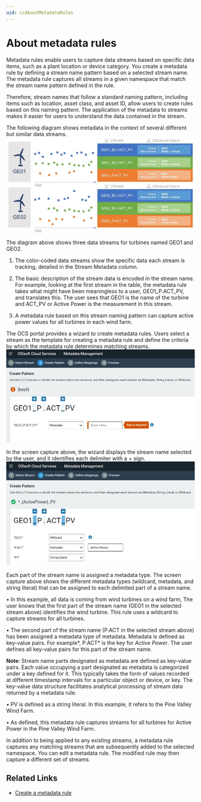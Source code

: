 ```yaml
---
uid: ccAboutMetadataRules
---
```


# About metadata rules

Metadata rules enable users to capture data streams based on specific data items, such as a plant location or device category. You create a metadata rule by defining a stream name pattern based on a selected stream name. The metadata rule captures all streams in a given namespace that match the stream name pattern defined in the rule. 

Therefore, stream names that follow a standard naming pattern, including items such as location, asset class, and asset ID, allow users to create rules based on this naming pattern. The application of the metadata to streams makes it easier for users to understand the data contained in the stream. 

The following diagram shows metadata in the context of several different but similar data streams.![Metadata and streams](images/streams.jpg) 

The diagram above shows three data streams for turbines named GEO1 and GEO2. 
1. The color-coded data streams show the specific data each stream is tracking, detailed in the Stream Metadata column. 

2. The basic description of the stream data is encoded in the stream name. For example, looking at the first stream in the table, the metadata rule takes what might have been meaningless to a user, GEO1_P.ACT_PV, and translates this.  The user sees that GEO1 is the name of the turbine and ACT_PV  or Active Power is the measurement in this stream.  

3. A metadata rule based on this stream naming pattern can capture active power values for all turbines in each wind farm. 
   

The OCS portal provides a wizard to create metadata rules. Users select a stream as the template for creating a metadata rule and define the criteria by which the metadata rule determines matching streams. ![Adding metadata](images/metadata1.jpg)

In the screen capture above, the wizard displays the stream name selected by the user, and it identifies each delimiter with a + sign. ![Adding metadata to streams](images/metadata2.jpg)

Each part of the stream name is assigned a metadata type. The screen capture above shows the different metadata types (wildcard, metadata, and string literal) that can be assigned to each delimited part of a stream name. 

•       In this example, all data is coming from wind turbines on a wind farm, The user knows that the first part of the stream name (GEO1 in the selected stream above) identifies the wind turbine. This rule uses a wildcard to capture streams for all turbines.  

•       The second part of the stream name (P.ACT in the selected stream above) has been assigned a metadata type of metadata. Metadata is defined as key-value pairs. For example*, P.ACT* is the key for *Active Power*. The user defines all key-value pairs for this part of the stream name. 

**Note**: Stream name parts designated as metadata are defined as key-value pairs. Each value occupying a part designated as metadata is categorized under a key defined for it. This typically takes the form of values recorded at different timestamp intervals for a particular object or device, or key. The key-value data structure facilitates analytical processing of stream data returned by a metadata rule. 

•       PV is defined as a string literal. In this example, it refers to the Pine Valley Wind Farm. 

•       As defined, this metadata rule captures streams for all turbines for Active Power in the Pine Valley Wind Farm.

   In addition to being applied to any existing streams, a metadata rule captures any matching streams that are subsequently added to the selected namespace. You can edit a metadata rule. The modified rule may then capture a different set of streams.

## Related Links

- [Create a metadata rule](xref:gpMetadataRules)